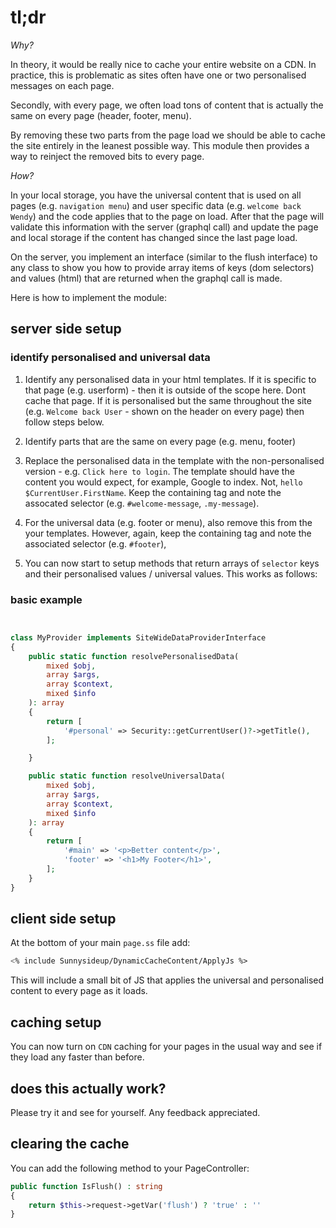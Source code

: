 # tl;dr

*Why?*

In theory, it would be really nice to cache your entire website on a CDN. In practice, this is problematic as 
sites often have one or two personalised messages on each page.

Secondly, with every page, we often load tons of content that is actually the same on every page (header, footer, menu).

By removing these two parts from the page load we should be able to cache the site entirely in the leanest possible way. 
This module then provides a way to reinject the removed bits to every page.

*How?*

In your local storage, you have the universal content that is used on all pages (e.g. `navigation menu`) 
and user specific data (e.g. `welcome back Wendy`) and the code applies that to the page on load. 
After that the page will validate this information with the server (graphql call)
and update the page and local storage if the content has changed since the last page load.

On the server, you implement an interface (similar to the flush interface) to any class to show you how to
provide array items of keys (dom selectors) and values (html) that are returned when the graphql call is made.

Here is how to implement the module: 

## server side setup

### identify personalised and universal data

1. Identify any personalised data in your html templates.
   If it is specific to that page (e.g. userform) - then it is outside of the scope here. Dont cache that page.
   If it is personalised but the same throughout the site (e.g. `Welcome back User` - shown on the header on every page)
   then follow steps below.
   
3. Identify parts that are the same on every page (e.g. menu, footer)

4. Replace the personalised data in the template with the non-personalised version - e.g. `Click here to login`.
   The template should have the content you would expect, for example, Google to index. Not, `hello $CurrentUser.FirstName`.
   Keep the containing tag and note the assocated selector (e.g. `#welcome-message`, `.my-message`).

6. For the universal data (e.g. footer or menu), also remove this from the your templates.
   However, again, keep the containing tag and note the associated selector (e.g. `#footer`),

7. You can now start to setup methods that return arrays of `selector` keys and their personalised values / universal values.
   This works as follows:

### basic example

```php


class MyProvider implements SiteWideDataProviderInterface
{
    public static function resolvePersonalisedData(
        mixed $obj,
        array $args,
        array $context,
        mixed $info
    ): array
    {
        return [
            '#personal' => Security::getCurrentUser()?->getTitle(),
        ];

    }

    public static function resolveUniversalData(
        mixed $obj,
        array $args,
        array $context,
        mixed $info
    ): array
    {
        return [
            '#main' => '<p>Better content</p>',
            'footer' => '<h1>My Footer</h1>',
        ];
    }
}

```

## client side setup

At the bottom of your main `page.ss` file add:

```ss
<% include Sunnysideup/DynamicCacheContent/ApplyJs %>
```
This will include a small bit of JS that applies the universal and personalised content to every page as it loads.

## caching setup

You can now turn on `CDN` caching for your pages in the usual way and see if they load any faster than before. 

## does this actually work?

Please try it and see for yourself. Any feedback appreciated. 

## clearing the cache

You can add the following method to your PageController:

```php
public function IsFlush() : string
{
    return $this->request->getVar('flush') ? 'true' : ''
}
